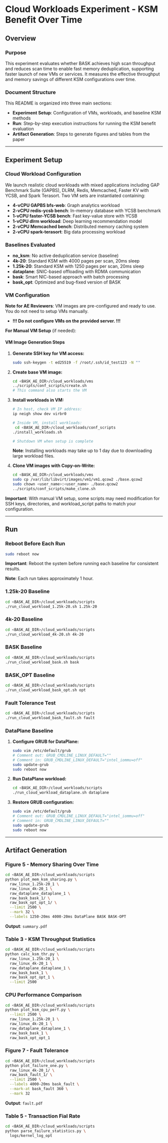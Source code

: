 # Cloud Workloads Experiment - KSM Benefit Over Time

## Overview

### Purpose
This experiment evaluates whether BASK achieves high scan throughput and reduces scan time to enable fast memory deduplication, supporting faster launch of new VMs or services. It measures the effective throughput and memory savings of different KSM configurations over time.

### Document Structure
This README is organized into three main sections:
- **Experiment Setup**: Configuration of VMs, workloads, and baseline KSM methods
- **Run**: Step-by-step execution instructions for running the KSM benefit evaluation
- **Artifact Generation**: Steps to generate figures and tables from the paper

---

## Experiment Setup

### Cloud Workload Configuration

We launch realistic cloud workloads with mixed applications including GAP Benchmark Suite (GAPBS), DLRM, Redis, Memcached, Faster KV with YCSB, and Spark Terasort. Two VM sets are instantiated containing:

- **4-vCPU GAPBS bfs-web**: Graph analytics workload
- **2-vCPU redis-ycsb bench**: In-memory database with YCSB benchmark
- **1-vCPU faster-YCSB bench**: Fast key-value store with YCSB
- **1-vCPU dlrm workload**: Deep learning recommendation model
- **2-vCPU Memcached bench**: Distributed memory caching system
- **2-vCPU spark-terasort**: Big data processing workload

### Baselines Evaluated
- **no_ksm**: No active deduplication service (baseline)
- **4k-20**: Standard KSM with 4000 pages per scan, 20ms sleep
- **1.25k-20**: Standard KSM with 1250 pages per scan, 20ms sleep
- **dataplane**: SNIC-based offloading with RDMA communication
- **bask**: Smart NIC-based approach with batch processing
- **bask_opt**: Optimized and bug-fixed version of BASK


### VM Configuration

**Note for AE Reviewers**: VM images are pre-configured and ready to use. You do not need to setup VMs manually. 

- **!!! Do not configure VMs on the provided server. !!!**

**For Manual VM Setup** (if needed):

#### VM Image Generation Steps

1. **Generate SSH key for VM access:**
   ```bash
   sudo ssh-keygen -t ed25519 -f /root/.ssh/id_test123 -N ""
   ```

2. **Create base VM image:**
   ```bash
   cd <BASK_AE_DIR>/cloud_workloads/vms
   ../scripts/conf_scripts/create.sh
   # This command also starts the VM
   ```

3. **Install workloads in VM:**
   ```bash
   # In host, check VM IP address:
   ip neigh show dev virbr0
   
   # Inside VM, install workloads:
    cd <BASK_AE_DIR>/cloud_workloads/conf_scripts
   ./install_workloads.sh
   
   # Shutdown VM when setup is complete
   ```
   **Note**: Installing workloads may take up to 1 day due to downloading large workload files.

4. **Clone VM images with Copy-on-Write:**
   ```bash
   cd <BASK_AE_DIR>/cloud_workloads/vms
   sudo cp /var/lib/libvirt/images/vm1/vm1.qcow2 ./base.qcow2
   sudo chown <user_name>:<user_name> ./base.qcow2
   ../scripts/conf_scripts/make_clone.sh
   ```

**Important**: With manual VM setup, some scripts may need modification for SSH keys, directories, and workload_script paths to match your configuration.

---

## Run

### Reboot Before Each Run
```bash
sudo reboot now
```
**Important**: Reboot the system before running each baseline for consistent results.

**Note**: Each run takes approximately 1 hour.

### 1.25k-20 Baseline
```bash
cd <BASK_AE_DIR>/cloud_workloads/scripts
./run_cloud_workload_1.25k-20.sh 1.25k-20
```

### 4k-20 Baseline
```bash
cd <BASK_AE_DIR>/cloud_workloads/scripts
./run_cloud_workload_4k-20.sh 4k-20
```

### BASK Baseline
```bash
cd <BASK_AE_DIR>/cloud_workloads/scripts
./run_cloud_workload_bask.sh bask
```

### BASK_OPT Baseline
```bash
cd <BASK_AE_DIR>/cloud_workloads/scripts
./run_cloud_workload_bask_opt.sh opt
```

### Fault Tolerance Test
```bash
cd <BASK_AE_DIR>/cloud_workloads/scripts
./run_cloud_workload_bask_fault.sh fault
```

### DataPlane Baseline

1. **Configure GRUB for DataPlane:**
   ```bash
   sudo vim /etc/default/grub
   # Comment out: GRUB_CMDLINE_LINUX_DEFAULT=""
   # Comment in: GRUB_CMDLINE_LINUX_DEFAULT="intel_iommu=off"
   sudo update-grub
   sudo reboot now
   ```

2. **Run DataPlane workload:**
   ```bash
   cd <BASK_AE_DIR>/cloud_workloads/scripts
   ./run_cloud_workload_dataplane.sh dataplane
   ```

3. **Restore GRUB configuration:**
   ```bash
   sudo vim /etc/default/grub
   # Comment out: GRUB_CMDLINE_LINUX_DEFAULT="intel_iommu=off"
   # Comment in: GRUB_CMDLINE_LINUX_DEFAULT=""
   sudo update-grub
   sudo reboot now
   ```
---

## Artifact Generation

### Figure 5 - Memory Sharing Over Time

```bash
cd <BASK_AE_DIR>/cloud_workloads/scripts
python plot_mem_ksm_sharing.py \
  raw_linux_1.25k-20_1 \
  raw_linux_4k-20_1 \
  raw_dataplane_dataplane_1 \
  raw_bask_bask_1/ \
  raw_bask_opt_opt_1/ \
  --limit 2500 \
  --mark 32 \
  --labels 1250-20ms 4000-20ms DataPlane BASK BASK-OPT
```
**Output**: `summary.pdf`
### Table 3 - KSM Throughput Statistics

```bash
cd <BASK_AE_DIR>/cloud_workloads/scripts
python calc_ksm_thr.py \
  raw_linux_1.25k-20_1 \
  raw_linux_4k-20_1 \
  raw_dataplane_dataplane_1 \
  raw_bask_bask_1 \
  raw_bask_opt_opt_1 \
  --limit 2500
```

### CPU Performance Comparison

```bash
cd <BASK_AE_DIR>/cloud_workloads/scripts
python plot_ksm_cpu_perf.py \
  --limit 2500 \
  raw_linux_1.25k-20_1 \
  raw_linux_4k-20_1 \
  raw_dataplane_dataplane_1 \
  raw_bask_bask_1 \
  raw_bask_opt_opt_1
```

### Figure 7 - Fault Tolerance

```bash
cd <BASK_AE_DIR>/cloud_workloads/scripts
python plot_failure_one.py \
  raw_linux_4k-20_1/ \
  raw_bask_fault_1/ \
  --limit 2500 \
  --labels 4000-20ms bask_fault \
  --mark-at bask_fault 360 \
  --mark 32
```
**Output**: `fault.pdf`

### Table 5 - Transaction Fial Rate

```bash
cd <BASK_AE_DIR>/cloud_workloads/scripts
python parse_failure_statistics.py \
  logs/kernel_log_opt
```

